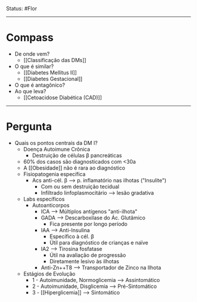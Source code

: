 Status: #Flor 

---
# Compass
- De onde vem?
	- [[Classificação das DMs]]
- O que é similar?
	- [[Diabetes Mellitus II]]
	- [[Diabetes Gestacional]]
- O que é antagônico?
- Ao que leva?
	- [[Cetoacidose Diabética (CAD)]]

----
# Pergunta
- Quais os pontos centrais da DM I?
	- Doença Autoimune Crônica
		- Destruição de células β pancreáticas
	- 60% dos casos são diagnosticados com <30a
	- A [[Obesidade]] não é rara ao diagnóstico
	- Fisiopatogenia específica
		- Acs anti-cél. β --> p. inflamatório nas ilhotas ("Insulite")
			- Com ou sem destruição tecidual
			- Infiltrado linfoplasmocitário --> lesão gradativa
	- Labs específicos
		- Autoanticorpos
			- ICA --> Múltiplos antígenos "anti-ilhota"
			- GADA --> Descarboxilase do Ác. Glutâmico
				- Fica presente por longo período
			- IAA --> Anti-Insulina
				- Específico à cél. β 
				- Útil para diagnóstico de crianças e naïve
			- IA2 --> Tirosina fosfatase
				- Útil na avaliação de progressão
				- Diretamente lesivo às ilhotas
			- Anti-Zn++T8 --> Transportador de Zinco na Ilhota
	- Estágios de Evolução
		- 1 - Autoimunidade, Normoglicemia --> Assintomático
		- 2 - Autoimunidade, Disglicemia --> Pré-Sintomático
		- 3 - [[Hiperglicemia]] --> Sintomático